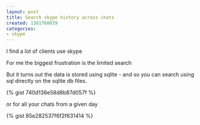 ```yaml
---
layout: post
title: Search skype history across chats
created: 1381768039
categories:
- skype
---
```

I find a lot of clients use skype

For me the biggest frustration is the limited search

But it turns out the data is stored using sqlite - and so you can search using sql directly on the sqlite db files.


{% gist 740d136e58d8b87d057f %}


or for all your chats from a given day


{% gist 85e282537f6f2f631414 %}
